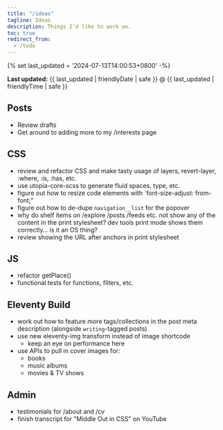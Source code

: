 ```yaml
---
title: "/ideas"
tagline: Ideas
description: Things I’d like to work on.
toc: true
redirect_from:
  - /todo
---
```

{% set last_updated = '2024-07-13T14:00:53+0800' -%}

<p><strong>Last updated:</strong> <time datetime="{{ last_updated | rfc3339Date }}">{{ last_updated | friendlyDate | safe }} @ {{ last_updated | friendlyTime | safe }}</time></p>

## Posts

- Review drafts
- Get around to adding more to my /interests page

## CSS

- review and refactor CSS and make tasty usage of layers, revert-layer, :where, :is, :has, etc.
- use utopia-core-scss to generate fluid spaces, type, etc.
- figure out how to resize code elements with `font-size-adjust: from-font;"
- figure out how to de-dupe `navigation__list` for the popover
- why do shelf items on /explore /posts /feeds etc. not show any of the content in the print stylesheet? dev tools print mode shows them correctly… is it an OS thing?
- review showing the URL after anchors in print stylesheet

## JS

- refactor getPlace()
- functional tests for functions, filters, etc.

## Eleventy Build

- work out how to feature more tags/collections in the post meta description (alongside `writing`-tagged posts)
- use new eleventy-img transform instead of image shortcode
    - keep an eye on performance here
- use APIs to pull in cover images for:
    - books
    - music albums
    - movies & TV shows

## Admin

- testimonials for /about and /cv
- finish transcript for "Middle Out in CSS" on YouTube
